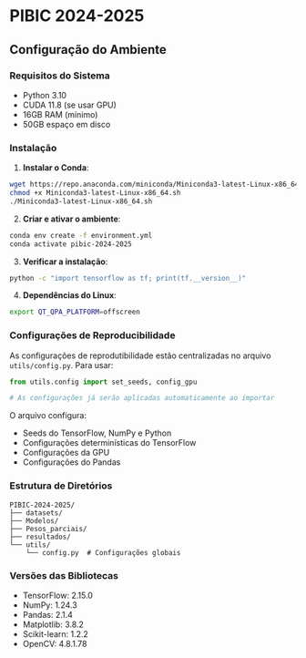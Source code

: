 # PIBIC 2024-2025

## Configuração do Ambiente

### Requisitos do Sistema
- Python 3.10
- CUDA 11.8 (se usar GPU)
- 16GB RAM (mínimo)
- 50GB espaço em disco

### Instalação

1. **Instalar o Conda**:
```bash
wget https://repo.anaconda.com/miniconda/Miniconda3-latest-Linux-x86_64.sh
chmod +x Miniconda3-latest-Linux-x86_64.sh
./Miniconda3-latest-Linux-x86_64.sh
```

2. **Criar e ativar o ambiente**:
```bash
conda env create -f environment.yml
conda activate pibic-2024-2025
```

3. **Verificar a instalação**:
```bash
python -c "import tensorflow as tf; print(tf.__version__)"
```

4. **Dependências do Linux**:
```bash
export QT_QPA_PLATFORM=offscreen
```

### Configurações de Reproducibilidade

As configurações de reprodutibilidade estão centralizadas no arquivo `utils/config.py`. Para usar:

```python
from utils.config import set_seeds, config_gpu

# As configurações já serão aplicadas automaticamente ao importar
```

O arquivo configura:
- Seeds do TensorFlow, NumPy e Python
- Configurações determinísticas do TensorFlow
- Configurações da GPU
- Configurações do Pandas

### Estrutura de Diretórios
```
PIBIC-2024-2025/
├── datasets/
├── Modelos/
├── Pesos_parciais/
├── resultados/
└── utils/
    └── config.py  # Configurações globais
```

### Versões das Bibliotecas
- TensorFlow: 2.15.0
- NumPy: 1.24.3
- Pandas: 2.1.4
- Matplotlib: 3.8.2
- Scikit-learn: 1.2.2
- OpenCV: 4.8.1.78 